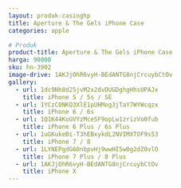 ```yaml
---
layout: produk-casinghp
title: Aperture & The Gels iPhone Case
categories: apple

# Produk
product-title: Aperture & The Gels iPhone Case
harga: 90000
sku: hn-3902
image-drive: 1AKJjOhR6vyH-BEdANTG8njCrcuybCtOv
gallery:
  - url: 1dc9Nh8d25jvM2x2dvDUGDghgHhsUPAJx
    title: iPhone 5 / 5s / SE
  - url: 1YCzCONKQ3XlE1pUHMog3jTaY7WYWcqzx
    title: iPhone 6 / 6s
  - url: 1Q1K44KoGVYzMceSF9opLw1zrizVo0fub
    title: iPhone 6 Plus / 6s Plus
  - url: 1uGKukeBi-T3hEBxykdL2NVIMXTOF9s53
    title: iPhone 7 / 8
  - url: 1LYNEPgdG60nbpvHj9wwHI5w0g2dZ0vlO
    title: iPhone 7 Plus / 8 Plus
  - url: 1AKJjOhR6vyH-BEdANTG8njCrcuybCtOv
    title: iPhone X
---
```

